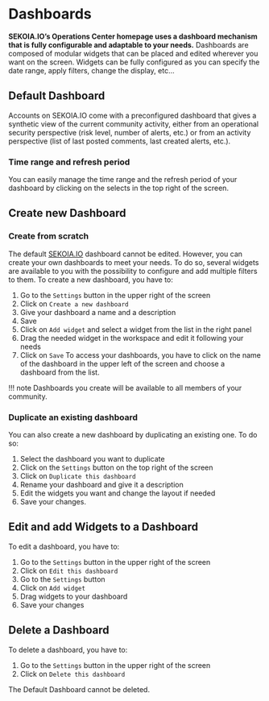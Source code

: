 # Dashboards
**SEKOIA.IO’s Operations Center homepage uses a dashboard mechanism that is fully configurable and adaptable to your needs.**
Dashboards are composed of modular widgets that can be placed and edited wherever you want on the screen. Widgets can be fully configured as you can specify the date range, apply filters, change the display, etc...

## Default Dashboard
Accounts on SEKOIA.IO come with a preconfigured dashboard that gives a synthetic view of the current community activity, either from an operational security perspective (risk level, number of alerts, etc.) or from an activity perspective (list of last posted comments, last created alerts, etc.).
### Time range and refresh period
You can easily manage the time range and the refresh period of your dashboard by clicking on the selects in the top right of the screen.

## Create new Dashboard
### Create from scratch
The default [SEKOIA.IO](http://SEKOIA.IO) dashboard cannot be edited. However, you can create your own dashboards to meet your needs. 
To do so, several widgets are available to you with the possibility to configure and add multiple filters to them. 
To create a new dashboard, you have to: 

1. Go to the `Settings` button in the upper right of the screen
2. Click on `Create a new dashboard` 
3. Give your dashboard a name and a description 
4. Save
5. Click on `Add widget` and select a widget from the list in the right panel
6. Drag the needed widget in the workspace and edit it following your needs
7. Click on `Save`
To access your dashboards, you have to click on the name of the dashboard in the upper left of the screen and choose a dashboard from the list.

!!! note
    Dashboards you create will be available to all members of your community.
    
### Duplicate an existing dashboard
You can also create a new dashboard by duplicating an existing one. To do so: 

1. Select the dashboard you want to duplicate
2. Click on the `Settings` button on the top right of the screen
3. Click on `Duplicate this dashboard` 
4. Rename your dashboard and give it a description 
5. Edit the widgets you want and change the layout if needed
6. Save your changes.

## Edit and add Widgets to a Dashboard
To edit a dashboard, you have to: 

1. Go to the `Settings` button in the upper right of the screen
2. Click on `Edit this dashboard` 
3. Go to the `Settings` button
4. Click on `Add widget`
5. Drag widgets to your dashboard
6. Save your changes

## Delete a Dashboard
To delete a dashboard, you have to:

1. Go to the `Settings` button in the upper right of the screen 
2. Click on `Delete this dashboard`

The Default Dashboard cannot be deleted.
